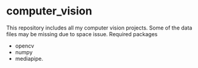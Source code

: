 # computer_vision
This repository includes all my computer vision projects.
Some of the data files may be missing due to space issue.
Required packages
- opencv
- numpy
- mediapipe.

